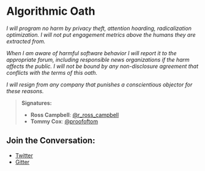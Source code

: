# Algorithmic Oath

*I will program no harm by privacy theft, attention hoarding, radicalization optimization. I will not put engagement metrics above the humans they are extracted from.*

*When I am aware of harmful software behavior I will report it to the appropriate forum, including responsible news organizations if the harm affects the public. I will not be bound by any non-disclosure agreement that conflicts with the terms of this oath.*

*I will resign from any company that punishes a conscientious objector for these reasons.*

> **Signatures:**
> * **Ross Campbell**: [@r_ross_campbell](https://twitter.com/r_ross_campbell)
> * **Tommy Cox**: [@proofoftom](https://twitter.com/proofoftom)

## Join the Conversation:
* [Twitter](https://twitter.com/dhh/status/1091373596021116930)
* [Gitter](https://gitter.im/a-oath/community#)

